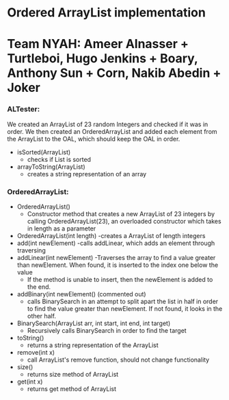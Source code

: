 # Ordered ArrayList implementation
# Team NYAH: Ameer Alnasser + Turtleboi, Hugo Jenkins + Boary, Anthony Sun + Corn, Nakib Abedin + Joker

### ALTester:
We created an ArrayList of 23 random Integers and checked if it was in order. We then created an OrderedArrayList and added each element from the ArrayList to the OAL, which should keep the OAL in order.
- isSorted(ArrayList)
  - checks if List is sorted
- arrayToString(ArrayList)
  - creates a string representation of an array
### OrderedArrayList:
- OrderedArrayList()
  - Constructor method that creates a new ArrayList of 23 integers by calling OrderedArrayList(23), an overloaded constructor which takes in length as a parameter
- OrderedArrayList(int length)
  -creates a ArrayList of length integers
- add(int newElement)
  -calls addLinear, which adds an element through traversing
- addLinear(int newElement)
  -Traverses the array to find a value greater than newElement. When found, it is inserted to the index one below the value 
  - If the method is unable to insert, then the newElement is added to the end.
- addBinary(int newElement() (commented out)
  - calls BinarySearch in an attempt to split apart the list in half in order to find the value greater than newElement. If not found, it looks in the other half.
- BinarySearch(ArrayList arr, int start, int end, int target)
  - Recursively calls BinarySearch in order to find the target
- toString()
  - returns a string representation of the ArrayList
- remove(int x)
  - call ArrayList's remove function, should not change functionality
- size()
  - returns size method of ArrayList
- get(int x)
  - returns get method of ArrayList
